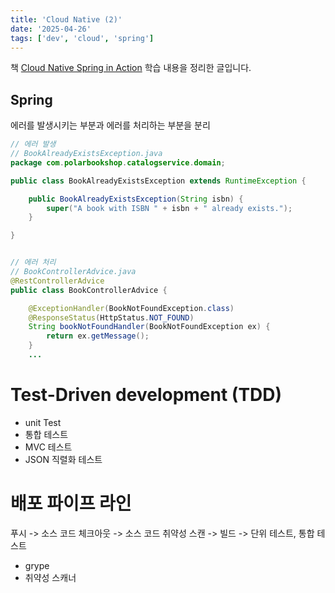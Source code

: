 ```yaml
---
title: 'Cloud Native (2)'
date: '2025-04-26'
tags: ['dev', 'cloud', 'spring']
---
```


책 [Cloud Native Spring in Action](https://m.yes24.com/Goods/Detail/125491840) 학습 내용을 정리한 글입니다.

## Spring

에러를 발생시키는 부분과 에러를 처리하는 부분을 분리
```java
// 에러 발생
// BookAlreadyExistsException.java
package com.polarbookshop.catalogservice.domain;

public class BookAlreadyExistsException extends RuntimeException {

    public BookAlreadyExistsException(String isbn) {
        super("A book with ISBN " + isbn + " already exists.");
    }

}


// 에러 처리
// BookControllerAdvice.java
@RestControllerAdvice
public class BookControllerAdvice {

    @ExceptionHandler(BookNotFoundException.class)
    @ResponseStatus(HttpStatus.NOT_FOUND)
    String bookNotFoundHandler(BookNotFoundException ex) {
        return ex.getMessage();
    }
    ...


```

# Test-Driven development (TDD)

- unit Test
- 통합 테스트
- MVC 테스트
- JSON 직렬화 테스트

# 배포 파이프 라인

푸시 -> 소스 코드 체크아웃 -> 소스 코드 취약성 스캔 -> 빌드 -> 단위 테스트, 통합 테스트

 - grype
  - 취약성 스캐너
